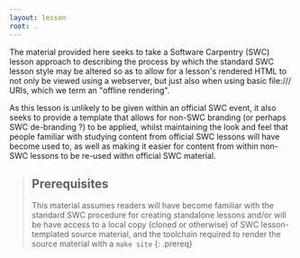 ```yaml
---
layout: lesson
root: .
---
```

The material provided here seeks to take a Software Carpentry (SWC)
lesson approach to describing the process by which the standard SWC 
lesson style may be altered so as to allow for a lesson's rendered
HTML to not only be viewed using a webserver, but just also when
using basic file:/// URIs, which we term an "offline rendering".

As this lesson is unlikely to be given within an official SWC event,
it also seeks to provide a template that allows for non-SWC branding
(or perhaps SWC de-branding ?) to be applied, whilst maintaining the
look and feel that people familiar with studying content from official 
SWC lessons will have become used to, as well as making it easier for
content from within non-SWC lessons to be re-used withn official SWC
material.

> ## Prerequisites
>
> This material assumes readers will have become familiar with the
> standard SWC procedure for creating standalone lessons and/or will
> be have access to a local copy (cloned or otherwise) of SWC
> lesson-templated source material,
> and the toolchain required to render the source material with a
> `make site`
{: .prereq}
